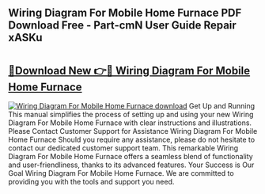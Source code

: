 ## Wiring Diagram For Mobile Home Furnace PDF Download Free - Part-cmN User Guide Repair xASKu

# <h2><a href="http://dfpnmgo.blite.top/?on=Wiring+Diagram+For+Mobile+Home+Furnace">🔗Download New 👉🔴 Wiring Diagram For Mobile Home Furnace</a></h2>

[![Wiring Diagram For Mobile Home Furnace download](https://i.imgur.com/lujVjoI.png)](http://dfpnmgo.blite.top/?on=Wiring+Diagram+For+Mobile+Home+Furnace)
Get Up and Running This manual simplifies the process of setting up and using your new Wiring Diagram For Mobile Home Furnace with clear instructions and illustrations. Please Contact Customer Support for Assistance Wiring Diagram For Mobile Home Furnace Should you require any assistance, please do not hesitate to contact our dedicated customer support team. This remarkable Wiring Diagram For Mobile Home Furnace offers a seamless blend of functionality and user-friendliness, thanks to its advanced features. Your Success is Our Goal Wiring Diagram For Mobile Home Furnace. We are committed to providing you with the tools and support you need.
